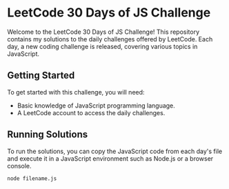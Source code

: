 # LeetCode 30 Days of JS Challenge

Welcome to the LeetCode 30 Days of JS Challenge! This repository contains my solutions to the daily challenges offered by LeetCode. Each day, a new coding challenge is released, covering various topics in JavaScript.

## Getting Started

To get started with this challenge, you will need:

- Basic knowledge of JavaScript programming language.
- A LeetCode account to access the daily challenges.

## Running Solutions

To run the solutions, you can copy the JavaScript code from each day's file and execute it in a JavaScript environment such as Node.js or a browser console.

```bash
node filename.js
